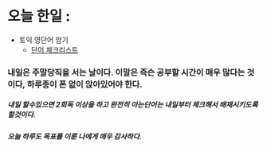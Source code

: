 # 오늘 한일 :
  - 토익 영단어 암기
    - [단어 체크리스트](https://github.com/SeungMin2001/TIL/blob/main/English/TOEIC/%EC%98%81%EB%8B%A8%EC%96%B4%20%EA%B3%84%ED%9A%8D.md) 


### 내일은 주말당직을 서는 날이다. 이말은 즉슨 공부할 시간이 매우 많다는 것이다, 하루종이 폰 없이 앉아있어야 한다.
##### 내일 할수있으면 2회독 이상을 하고 완전히 아는단어는 내일부터 체크해서 배재시키도록 할것이다.
##### 오늘 하루도 목표를 이룬 나에게 매우 감사하다.
